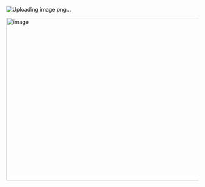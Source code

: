 
![Uploading image.png…]()


<img width="799" height="427" alt="image" src="https://github.com/user-attachments/assets/cff331b2-6f0d-4941-b3a6-aa9639cf267f" />
